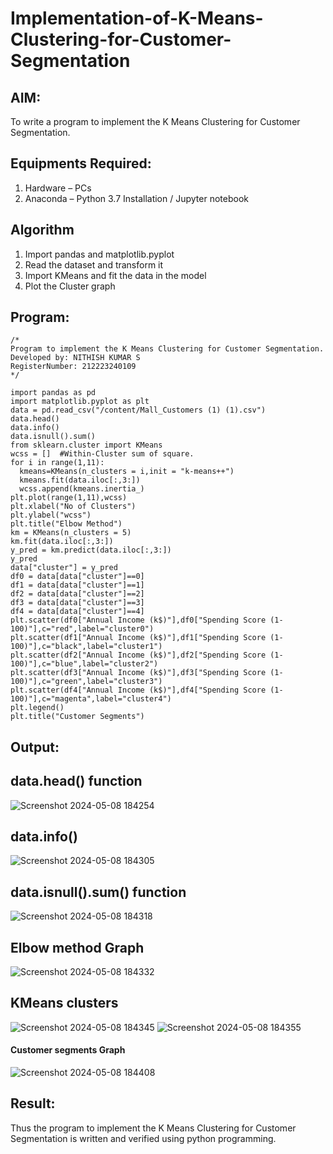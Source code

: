 # Implementation-of-K-Means-Clustering-for-Customer-Segmentation

## AIM:
To write a program to implement the K Means Clustering for Customer Segmentation.

## Equipments Required:
1. Hardware – PCs
2. Anaconda – Python 3.7 Installation / Jupyter notebook

## Algorithm
1. Import pandas and matplotlib.pyplot
2. Read the dataset and transform it
3. Import KMeans and fit the data in the model
4. Plot the Cluster graph

## Program:
```
/*
Program to implement the K Means Clustering for Customer Segmentation.
Developed by: NITHISH KUMAR S
RegisterNumber: 212223240109 
*/

import pandas as pd
import matplotlib.pyplot as plt
data = pd.read_csv("/content/Mall_Customers (1) (1).csv")
data.head()
data.info()
data.isnull().sum()
from sklearn.cluster import KMeans
wcss = []  #Within-Cluster sum of square. 
for i in range(1,11):
  kmeans=KMeans(n_clusters = i,init = "k-means++")
  kmeans.fit(data.iloc[:,3:])
  wcss.append(kmeans.inertia_)
plt.plot(range(1,11),wcss)
plt.xlabel("No of Clusters")
plt.ylabel("wcss")
plt.title("Elbow Method")
km = KMeans(n_clusters = 5)
km.fit(data.iloc[:,3:])
y_pred = km.predict(data.iloc[:,3:])
y_pred
data["cluster"] = y_pred
df0 = data[data["cluster"]==0]
df1 = data[data["cluster"]==1]
df2 = data[data["cluster"]==2]
df3 = data[data["cluster"]==3]
df4 = data[data["cluster"]==4]
plt.scatter(df0["Annual Income (k$)"],df0["Spending Score (1-100)"],c="red",label="cluster0")
plt.scatter(df1["Annual Income (k$)"],df1["Spending Score (1-100)"],c="black",label="cluster1")
plt.scatter(df2["Annual Income (k$)"],df2["Spending Score (1-100)"],c="blue",label="cluster2")
plt.scatter(df3["Annual Income (k$)"],df3["Spending Score (1-100)"],c="green",label="cluster3")
plt.scatter(df4["Annual Income (k$)"],df4["Spending Score (1-100)"],c="magenta",label="cluster4")
plt.legend()
plt.title("Customer Segments")

```

## Output:
## data.head() function
![Screenshot 2024-05-08 184254](https://github.com/nithish467/Implementation-of-K-Means-Clustering-for-Customer-Segmentation/assets/150232274/dff8862d-22f4-4f6a-b26a-08ad7bfa5988)


## data.info()
![Screenshot 2024-05-08 184305](https://github.com/nithish467/Implementation-of-K-Means-Clustering-for-Customer-Segmentation/assets/150232274/fe8d781f-5306-4b10-84df-f57c9c810ad2)


## data.isnull().sum() function
![Screenshot 2024-05-08 184318](https://github.com/nithish467/Implementation-of-K-Means-Clustering-for-Customer-Segmentation/assets/150232274/c2faab73-5dd7-40be-9857-765740b68642)


## Elbow method Graph
![Screenshot 2024-05-08 184332](https://github.com/nithish467/Implementation-of-K-Means-Clustering-for-Customer-Segmentation/assets/150232274/b8d4e1c6-3e7c-430a-bb6f-08444c8e1102)

## KMeans clusters
![Screenshot 2024-05-08 184345](https://github.com/nithish467/Implementation-of-K-Means-Clustering-for-Customer-Segmentation/assets/150232274/a22877d2-582e-4296-a81a-058b95751827)
![Screenshot 2024-05-08 184355](https://github.com/nithish467/Implementation-of-K-Means-Clustering-for-Customer-Segmentation/assets/150232274/c3e1f2b7-f591-4dea-84e9-edecdd7bdda5)



#### Customer segments Graph
![Screenshot 2024-05-08 184408](https://github.com/nithish467/Implementation-of-K-Means-Clustering-for-Customer-Segmentation/assets/150232274/3d85f283-5b20-4f05-9e11-b2a3af384114)


## Result:
Thus the program to implement the K Means Clustering for Customer Segmentation is written and verified using python programming.

